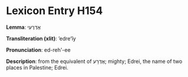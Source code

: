 # Lexicon Entry H154

**Lemma**: אֶדְרֶעִי

**Transliteration (xlit)**: ʼedreʻîy

**Pronunciation**: ed-reh'-ee

**Description**:
from the equivalent of אֶדְרָע; mighty; Edrei, the name of two places in Palestine; Edrei.
